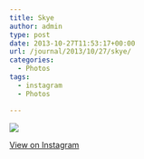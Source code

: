 ```yaml
---
title: Skye
author: admin
type: post
date: 2013-10-27T11:53:17+00:00
url: /journal/2013/10/27/skye/
categories:
  - Photos
tags:
  - instagram
  - Photos

---
```

<img src="http://lobban.org/wordpress//HLIC/431cee83b67a307de1d922e531f3d43c.jpg" class="instagram-image" />

<p class="view-instagram">
  <a href="http://instagram.com/p/f-DBUoKlqB/">View on Instagram</a>
</p>